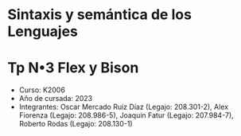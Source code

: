 # Sintaxis y semántica de los Lenguajes 

# Tp N•3 Flex y Bison

- Curso: K2006
- Año de cursada: 2023
- Integrantes: Oscar Mercado Ruiz Díaz (Legajo: 208.301-2), Alex Fiorenza (Legajo: 208.986-5), Joaquin Fatur (Legajo: 207.984-7), Roberto Rodas (Legajo: 208.130-1)
  
